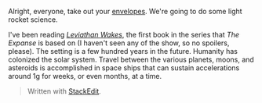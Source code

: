 Alright, everyone, take out your [envelopes](https://en.wikipedia.org/wiki/Back-of-the-envelope_calculation). We're going to do some light rocket science.

I've been reading [*Leviathan Wakes*](https://www.amazon.com/Leviathan-Wakes-James-S-Corey/dp/0316129089), the first book in the series that *The Expanse* is based on (I haven't seen any of the show, so no spoilers, please). The setting is a few hundred years in the future. Humanity has colonized the solar system. Travel between the various planets, moons, and asteroids is accomplished in space ships that can sustain accelerations around 1[g](https://en.wikipedia.org/wiki/G-force) for weeks, or even months, at a time.


> Written with [StackEdit](https://stackedit.io/).
<!--stackedit_data:
eyJoaXN0b3J5IjpbLTk1MjQxMDAwNywyMDc0Njc3NjAsMTczOD
Y5MDk2LC01ODAwNjM5ODldfQ==
-->